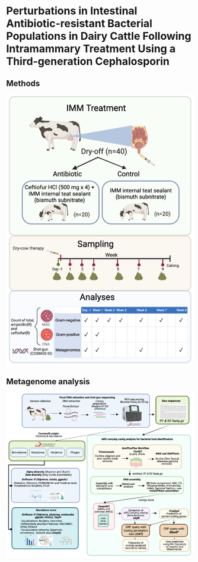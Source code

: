 # Perturbations in Intestinal Antibiotic-resistant Bacterial Populations in Dairy Cattle Following Intramammary Treatment Using a Third-generation Cephalosporin 

## Methods
![alt text](https://github.com/karla-vasco/metagenome_cows_IMM-ceftiofur/blob/main/Study_methods.png?raw=true)

## Metagenome analysis
![alt text](https://github.com/karla-vasco/metagenome_cows_IMM-ceftiofur/blob/main/Metagenome_analysis.png?raw=true)
